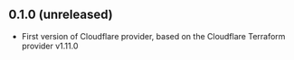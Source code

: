 ## 0.1.0 (unreleased)

- First version of Cloudflare provider, based on the Cloudflare Terraform provider v1.11.0
